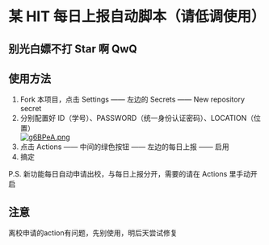 # 某 HIT 每日上报自动脚本（请低调使用）  
## 别光白嫖不打 Star 啊 QwQ
## 使用方法
1.  Fork 本项目，点击 Settings —— 左边的 Secrets —— New repository secret  
2.  分别配置好 ID（学号）、PASSWORD（统一身份认证密码）、LOCATION（位置）  
[![g6BPeA.png](https://z3.ax1x.com/2021/05/15/g6BPeA.png)](https://imgtu.com/i/g6BPeA)  
3.  点击 Actions —— 中间的绿色按钮 —— 左边的每日上报 —— 启用  
4.  搞定

P.S. 新功能每日自动申请出校，与每日上报分开，需要的请在 Actions 里手动开启

## 注意
离校申请的action有问题，先别使用，明后天尝试修复
